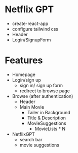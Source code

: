 # Netflix GPT
 - create-react-app 
 - configure tailwind css
 - Header
 - Login/SignupForm

 # Features
 - Homepage
 - Login/sign up
    - sign in/ sign up form
    - redirect to browse page
 - Browse (after authentication)
    - Header
    - Main Movie
        - Tailer in Background
        - Title & Description
        - MovieSuggestions
            - MovieLists * N
 - NetflixGPT
    - search bar
    - movie suggestions